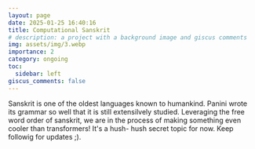 ```yaml
---
layout: page
date: 2025-01-25 16:40:16
title: Computational Sanskrit
# description: a project with a background image and giscus comments
img: assets/img/3.webp
importance: 2
category: ongoing
toc:
  sidebar: left
giscus_comments: false
---
```


Sanskrit is one of the oldest languages known to humankind. Panini wrote its grammar so well that it is still extensilvely studied. Leveraging the free word order of sanskrit, we are in the process of making something even cooler than transformers! It's a hush- hush secret topic for now. Keep followig for updates ;).
